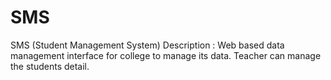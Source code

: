 # SMS
SMS (Student Management System) 
Description : Web based data management interface for college to manage its data. Teacher can manage the students detail.
